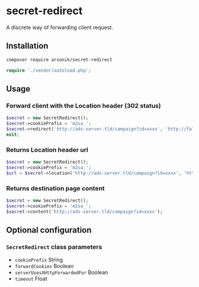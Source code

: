 # secret-redirect
A discrete way of forwarding client request.


## Installation
```sh
composer require arsonik/secret-redirect
```
```php
require './vendor/autoload.php';
```

## Usage
### Forward client with the Location header (302 status)
```php
$secret = new SecretRedirect();
$secret->cookiePrefix = 'm2sa_';
$secret->redirect('http://ads-server.tld/campaign?id=xxxx', 'http://fallback.tld/azz');
exit;
```

### Returns Location header url
```php
$secret = new SecretRedirect();
$secret->cookiePrefix = 'm2sa_';
$url = $secret->location('http://ads-server.tld/campaign?id=xxxx', 'http://fallback.tld/azz');
```

### Returns destination page content
```php
$secret = new SecretRedirect();
$secret->cookiePrefix = 'm2sa_';
$secret->content('http://ads-server.tld/campaign?id=xxxx');
```


## Optional configuration
### `SecretRedirect` class parameters
- `cookiePrefix` String 
- `forwardCookies` Boolean
- `serverUsesXHttpForwardedFor` Boolean 
- `timeout` Float 